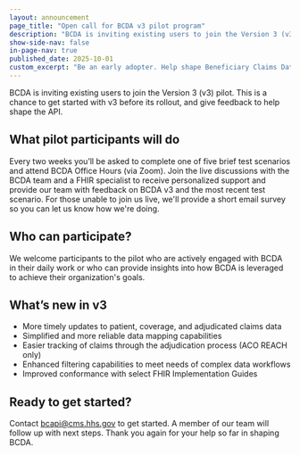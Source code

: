 ```yaml
---
layout: announcement
page_title: "Open call for BCDA v3 pilot program"
description: "BCDA is inviting existing users to join the Version 3 (v3) pilot. This is a chance to get started with v3 before its rollout, and give feedback to help shape the API."
show-side-nav: false
in-page-nav: true
published_date: 2025-10-01
custom_excerpt: "Be an early adopter. Help shape Beneficiary Claims Data API."
---
```


BCDA is inviting existing users to join the Version 3 (v3) pilot. This is a chance to get started with v3 before its rollout, and give feedback to help shape the API.

## What pilot participants will do

Every two weeks you’ll be asked to complete one of five brief test scenarios and attend BCDA Office Hours (via Zoom). Join the live discussions with the BCDA team and a FHIR specialist to receive personalized support and provide our team with feedback on BCDA v3 and the most recent test scenario. For those unable to join us live, we'll provide a short email survey so you can let us know how we're doing. 

## Who can participate? 

We welcome participants to the pilot who are actively engaged with BCDA in their daily work or who can provide insights into how BCDA is leveraged to achieve their organization's goals.

## What’s new in v3

- More timely updates to patient, coverage, and adjudicated claims data
- Simplified and more reliable data mapping capabilities
- Easier tracking of claims through the adjudication process (ACO REACH only)
- Enhanced filtering capabilities to meet needs of complex data workflows
- Improved conformance with select FHIR Implementation Guides

## Ready to get started?

Contact [bcapi@cms.hhs.gov](mailto:bcapi@cms.hhs.gov) to get started. A member of our team will follow up with next steps. 
Thank you again for your help so far in shaping BCDA.


